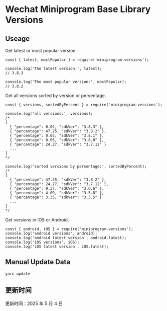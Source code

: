 
# Wechat Miniprogram Base Library Versions

## Useage

Get latest or most popular version:

```;
const { latest, mostPopular } = require('miniprogram-versions');

console.log('The latest version:', latest);
// 3.8.3

console.log('The most popular version:', mostPopular);
// 3.8.2

```

Get all versions sorted by version or persentage.

```
const { versions, sortedByPercent } = require('miniprogram-versions');

console.log('all versions:', versions);
/*
[
  { "percentage": 0.02, "sdkVer": "3.8.3" },
  { "percentage": 47.25, "sdkVer": "3.8.2" },
  { "percentage": 0.03, "sdkVer": "3.8.1" },
  { "percentage": 0.05, "sdkVer": "3.8.0" },
  { "percentage": 24.27, "sdkVer": "3.7.12" }
  ...
]
*/

console.log('sorted versions by persentage:', sortedByPercent);
/*
[
  { "percentage": 47.25, "sdkVer": "3.8.2" },
  { "percentage": 24.27, "sdkVer": "3.7.12" },
  { "percentage": 9.37, "sdkVer": "3.6.6" },
  { "percentage": 4.09, "sdkVer": "3.5.8" },
  { "percentage": 3.35, "sdkVer": "3.3.5" }
  ...
]
*/
```

Get versions in iOS or Android.

```
const { android, iOS } = require('miniprogram-versions');
console.log('android versions', android);
console.log('android latest version', android.latest);
console.log('iOS versions', iOS);
console.log('iOS latest version', iOS.latest);
```

## Manual Update Data

```
yarn update
```

## 更新时间

更新时间：2025 年 5 月 4 日
